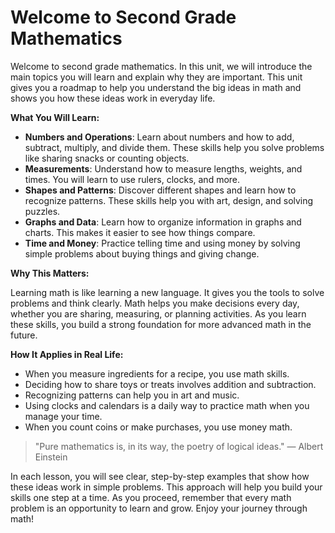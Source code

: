 
# Welcome to Second Grade Mathematics

Welcome to second grade mathematics. In this unit, we will introduce the main topics you will learn and explain why they are important. This unit gives you a roadmap to help you understand the big ideas in math and shows you how these ideas work in everyday life.

**What You Will Learn:**

- **Numbers and Operations**: Learn about numbers and how to add, subtract, multiply, and divide them. These skills help you solve problems like sharing snacks or counting objects.
- **Measurements**: Understand how to measure lengths, weights, and times. You will learn to use rulers, clocks, and more.
- **Shapes and Patterns**: Discover different shapes and learn how to recognize patterns. These skills help you with art, design, and solving puzzles.
- **Graphs and Data**: Learn how to organize information in graphs and charts. This makes it easier to see how things compare.
- **Time and Money**: Practice telling time and using money by solving simple problems about buying things and giving change.

**Why This Matters:**

Learning math is like learning a new language. It gives you the tools to solve problems and think clearly. Math helps you make decisions every day, whether you are sharing, measuring, or planning activities. As you learn these skills, you build a strong foundation for more advanced math in the future.

**How It Applies in Real Life:**

- When you measure ingredients for a recipe, you use math skills.
- Deciding how to share toys or treats involves addition and subtraction.
- Recognizing patterns can help you in art and music.
- Using clocks and calendars is a daily way to practice math when you manage your time.
- When you count coins or make purchases, you use money math.

> "Pure mathematics is, in its way, the poetry of logical ideas." — Albert Einstein

In each lesson, you will see clear, step-by-step examples that show how these ideas work in simple problems. This approach will help you build your skills one step at a time. As you proceed, remember that every math problem is an opportunity to learn and grow. Enjoy your journey through math!
